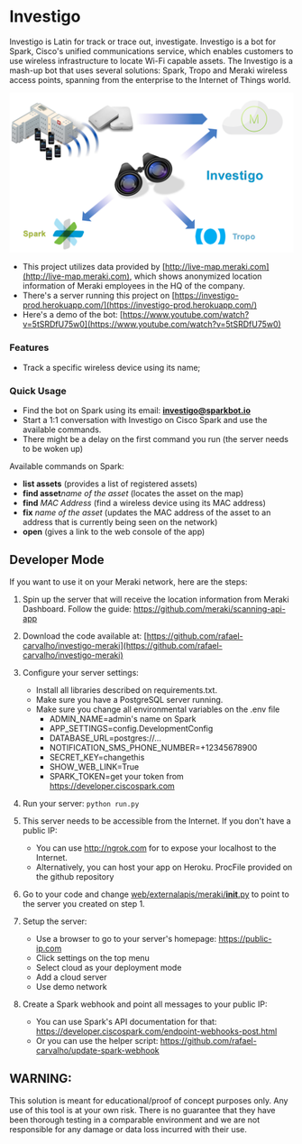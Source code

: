 # Investigo
Investigo is Latin for track or trace out, investigate. Investigo is a bot for Spark, Cisco's unified communications service, which enables customers to use wireless infrastructure to locate Wi-Fi capable assets. The Investigo is a mash-up bot that uses several solutions: Spark, Tropo and Meraki wireless access points, spanning from the enterprise to the Internet of Things world.

![Investigo architecture](https://raw.githubusercontent.com/rafael-carvalho/rafael-carvalho.github.io/master/investigo/architecture.png)


- This project utilizes data provided by [http://live-map.meraki.com](http://live-map.meraki.com), which shows anonymized location information of Meraki employees in the HQ of the company.
- There's a server running this project on [https://investigo-prod.herokuapp.com/](https://investigo-prod.herokuapp.com/)
- Here's a demo of the bot: [https://www.youtube.com/watch?v=5tSRDfU75w0](https://www.youtube.com/watch?v=5tSRDfU75w0)

### Features

* Track a specific wireless device using its name;

### Quick Usage

* Find the bot on Spark using its email: **investigo@sparkbot.io**
* Start a 1:1 conversation with Investigo on Cisco Spark and use the available commands.
* There might be a delay on the first command you run (the server needs to be woken up)

Available commands on Spark:
* **list assets** (provides a list of registered assets)
* **find asset***name of the asset* (locates the asset on the map)
* **find** *MAC Address* (find a wireless device using its MAC address)
* **fix** *name of the asset* (updates the MAC address of the asset to an address that is currently being seen on the network)
* **open** (gives a link to the web console of the app)

## Developer Mode
If you want to use it on your Meraki network, here are the steps:


1. Spin up the server that will receive the location information from Meraki Dashboard. Follow the guide: https://github.com/meraki/scanning-api-app
1. Download the code available at: [https://github.com/rafael-carvalho/investigo-meraki](https://github.com/rafael-carvalho/investigo-meraki)
1. Configure your server settings:
    - Install all libraries described on requirements.txt.
    - Make sure you have a PostgreSQL server running.
    - Make sure you change all environmental variables on the .env file
        - ADMIN_NAME=admin's name on Spark
        - APP_SETTINGS=config.DevelopmentConfig
        - DATABASE_URL=postgres://...
        - NOTIFICATION_SMS_PHONE_NUMBER=+12345678900
        - SECRET_KEY=changethis
        - SHOW_WEB_LINK=True
        - SPARK_TOKEN=get your token from https://developer.ciscospark.com

1. Run your server:
``` python run.py ```
1. This server needs to be accessible from the Internet. If you don't have a public IP:
    - You can use http://ngrok.com for to expose your localhost to the Internet.
    - Alternatively, you can host your app on Heroku. ProcFile provided on the github repository
1. Go to your code and change [web/externalapis/meraki/__init__.py](externalapis/meraki/__init__.py) to point to the server you created on step 1.

1. Setup the server:
    - Use a browser to go to your server's homepage: https://public-ip.com
    - Click settings on the top menu
    - Select cloud as your deployment mode
    - Add a cloud server
    - Use demo network

1. Create a Spark webhook and point all messages to your public IP:
    - You can use Spark's API documentation for that: https://developer.ciscospark.com/endpoint-webhooks-post.html
    - Or you can use the helper script:  https://github.com/rafael-carvalho/update-spark-webhook

## WARNING:
This solution is meant for educational/proof of concept purposes only. Any use of this tool is at your own risk. There is no guarantee that they have been thorough testing in a comparable environment and we are not responsible for any damage or data loss incurred with their use.
